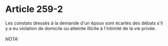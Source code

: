 # Article 259-2

Les constats dressés à la demande d'un époux sont écartés des débats s'il y a eu violation de domicile ou atteinte illicite à l'intimité de la vie privée.<br/><br/><i>NOTA:</i>